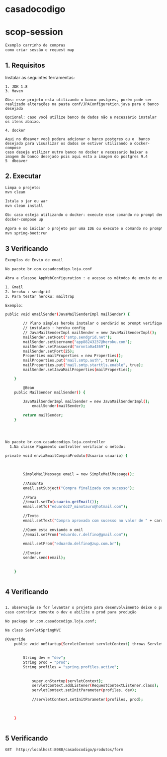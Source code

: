 # casadocodigo
# scop-session

```sh
Exemplo carrinho de compras
como criar sessão e request map

```

## 1. Requisitos 

Instalar as seguintes ferramentas:

    1. JDK 1.8
    3. Maven

    Obs: esse projeto esta utilizando o banco postgres, porém pode ser realizado alterações na pasta conf/JPAConfiguration.java para o banco desejado

    Opcional: caso você utilize banco de dados não e necessário instalar os itens abaixo.

    4. docker

    Aqui no dbeaver você podera adcionar o banco postgres ou o  banco desejado para visualizar os dados se estiver utilizando o docker-compose
    caso deseja utilizar outro banco no docker e necessario baixar a imagem do banco desejado pois aqui esta a imagem do postgres 9.4
    5  dbeaver

##  2. Executar
```sh
Limpa o projeto:
mvn clean 

Istala o jar ou war
mvn clean install

Ob: caso esteja utilizando o docker: execute esse comando no prompt dentro da pasta do projeto.
docker-compose up

Agora e so iniciar o projeto por uma IDE ou execute o comando no prompt dentro da pasta do projeto.
mvn spring-boot:run

```

##  3 Verificando

```sh
Exemplos de Envio de email

No pacote br.com.casadocodigo.loja.conf

Abra a classse AppWebConfiguration : e acesse os métodos de envio de email

1. Gmail
2. heroku : sendgrid
3. Para testar heroku: mailtrap

Exemplo:

public void emailSender(JavaMailSenderImpl mailSender) {

		// Plano simples heroku instalar o sendGrid no prompt verifique os dados
		// instalado : heroku config
		// JavaMailSenderImpl mailSender = new JavaMailSenderImpl();
		mailSender.setHost("smtp.sendgrid.net");
		mailSender.setUsername("app88243237@heroku.com");
		mailSender.setPassword("mrnnta0a4369");
		mailSender.setPort(25);
		Properties mailProperties = new Properties();
		mailProperties.put("mail.smtp.auth", true);
		mailProperties.put("mail.smtp.starttls.enable", true);
		mailSender.setJavaMailProperties(mailProperties);

	}	

        @Bean
	public MailSender mailSender() {

		JavaMailSenderImpl mailSender = new JavaMailSenderImpl();
	        emailSender(mailSender);
		
		return mailSender;
	}




No pacote br.com.casadocodigo.loja.controller
  1.Na classe Pagamento controller verificar o método:

private void enviaEmailCompraProduto(Usuario usuario) {
		
		
		
		SimpleMailMessage email = new SimpleMailMessage();
		
		//Assunto
		email.setSubject("Compra finalizada com sucesso");
		
		//Para
		//email.setTo(usuario.getEmail());
		email.setTo("eduardo27_minotauro@hotmail.com");
				
		//Texto
		email.setText("Compra aprovada com sucesso no valor de " + carrinho.getTotal());
		
		//Quem esta enviando o emil
		//email.setFrom("eduardo.r.delfino@gmail.com");
		
		email.setFrom("eduardo.delfino@zup.com.br");
		
		//Enviar
		sender.send(email);
		
		
	}
  

```

##  4 Verificando

```sh

1. observação se for levantar o projeto para desenvolvimento deixe o prod comentado assim como no exemplo abaixo
caso contrário comente o dev e abilite o prod para produção

No package br.com.casadocodigo.loja.conf;

Na class ServletSpringMVC 

@Override
	public void onStartup(ServletContext servletContext) throws ServletException {
		
		
		String dev = "dev";	
		String prod = "prod";
		String profiles = "spring.profiles.active";
		
			
			super.onStartup(servletContext);
			servletContext.addListener(RequestContextListener.class);
			servletContext.setInitParameter(profiles, dev);		
			
			//servletContext.setInitParameter(profiles, prod);
			
					
				
	}
	

```


##  5 Verificando

```sh
GET  http://localhost:8080/casadocodigo/produtos/form


```

```
